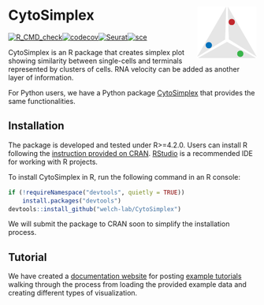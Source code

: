 # CytoSimplex <img src="man/figures/logo.png" align="right" width="120" />

[![R_CMD_check](https://github.com/welch-lab/CytoSimplex/actions/workflows/R_CMD_check.yml/badge.svg?branch=main)](https://github.com/welch-lab/CytoSimplex/actions/workflows/R_CMD_check.yml)[![codecov](https://codecov.io/gh/mvfki/CytoSimplex/branch/main/graph/badge.svg?token=AYU2AOE25I)](https://codecov.io/gh/mvfki/CytoSimplex)[![Seurat](https://img.shields.io/badge/Seurat-5.0.1-blue)](https://cran.r-project.org/web/packages/Seurat/index.html)[![sce](https://img.shields.io/badge/SingleCellExperiment-1.22.0-blue)](https://bioconductor.org/packages/release/bioc/html/SingleCellExperiment.html)


CytoSimplex is an R package that creates simplex plot showing similarity between single-cells and terminals represented by clusters of cells. RNA velocity can be added as another layer of information.

For Python users, we have a Python package [CytoSimplex](https://github.com/welch-lab/pyCytoSimplex) that provides the same functionalities.

## Installation

The package is developed and tested under R>=4.2.0. Users can install R following the [instruction provided on CRAN](https://cran.r-project.org/). [RStudio](https://posit.co/downloads/) is a recommended IDE for working with R projects. 

To install CytoSimplex in R, run the following command in an R console:

```R
if (!requireNamespace("devtools", quietly = TRUE))
    install.packages("devtools")
devtools::install_github("welch-lab/CytoSimplex")
```

We will submit the package to CRAN soon to simplify the installation process.

## Tutorial

We have created a [documentation website](https://welch-lab.github.io/CytoSimplex) for posting [example tutorials](https://welch-lab.github.io/CytoSimplex/articles/CytoSimplex.html) walking through the process from loading the provided example data and creating different types of visualization.

